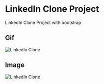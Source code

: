 # LinkedIn Clone Project

LinkedIn Clone Project with bootstrap

## Gif

![LinkedIn Clone](https://github.com/huseyineskan/linkedin_clone/blob/main/linkedin_clone.gif?raw=true)

## Image

![LinkedIn Clone](https://github.com/huseyineskan/linkedin_clone/blob/main/demo.png?raw=true)

